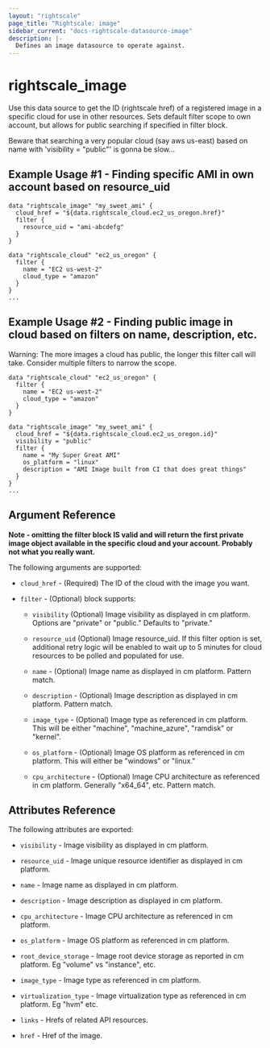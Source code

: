```yaml
---
layout: "rightscale"
page_title: "Rightscale: image"
sidebar_current: "docs-rightscale-datasource-image"
description: |-
  Defines an image datasource to operate against.
---
```


# rightscale_image

Use this data source to get the ID (rightscale href) of a registered image in a specific cloud for use in other resources.  Sets default filter scope to own account, but allows for public searching if specified in filter block.

Beware that searching a very popular cloud (say aws us-east) based on name with 'visibility = "public"' is gonna be slow...

## Example Usage #1 - Finding specific AMI in own account based on resource_uid

```hcl
data "rightscale_image" "my_sweet_ami" {
  cloud_href = "${data.rightscale_cloud.ec2_us_oregon.href}"
  filter {
    resource_uid = "ami-abcdefg"
  }
}

data "rightscale_cloud" "ec2_us_oregon" {
  filter {
    name = "EC2 us-west-2"
    cloud_type = "amazon"
  }
}
...
```

## Example Usage #2 - Finding public image in cloud based on filters on name, description, etc.

Warning: The more images a cloud has public, the longer this filter call will take.  Consider multiple filters to narrow the scope.

```hcl
data "rightscale_cloud" "ec2_us_oregon" {
  filter {
    name = "EC2 us-west-2"
    cloud_type = "amazon"
  }
}

data "rightscale_image" "my_sweet_ami" {
  cloud_href = "${data.rightscale_cloud.ec2_us_oregon.id}"
  visibility = "public"
  filter {
    name = "My Super Great AMI"
    os_platform = "linux"
    description = "AMI Image built from CI that does great things"
  }
}
...
```

## Argument Reference

**Note - omitting the filter block IS valid and will return the first private image object available in the specific cloud and your account.  Probably not what you really want.**

The following arguments are supported:

* `cloud_href` - (Required) The ID of the cloud with the image you want.

* `filter` - (Optional) block supports:

  * `visibility` (Optional) Image visibility as displayed in cm platform.  Options are "private" or "public."  Defaults to "private."

  * `resource_uid` (Optional) Image resource_uid.  If this filter option is set, additional retry logic will be enabled to wait up to 5 minutes for cloud resources to be polled and populated for use.

  * `name` - (Optional) Image name as displayed in cm platform.  Pattern match.

  * `description` - (Optional) Image description as displayed in cm platform.  Pattern match.

  * `image_type` - (Optional) Image type as referenced in cm platform. This will be either "machine", "machine_azure", "ramdisk" or "kernel".

  * `os_platform` - (Optional) Image OS platform as referenced in cm platform.  This will either be "windows" or "linux."

  * `cpu_architecture` - (Optional) Image CPU architecture as referenced in cm platform.  Generally "x64_64", etc.  Pattern match.

## Attributes Reference

The following attributes are exported:

* `visibility` - Image visibility as displayed in cm platform.

* `resource_uid` - Image unique resource identifier as displayed in cm platform.

* `name` - Image name as displayed in cm platform.

* `description` - Image description as displayed in cm platform.

* `cpu_architecture` - Image CPU architecture as referenced in cm platform.

* `os_platform` - Image OS platform as referenced in cm platform.

* `root_device_storage` - Image root device storage as reported in cm platform.  Eg "volume" vs "instance", etc.

* `image_type` - Image type as referenced in cm platform.

* `virtualization_type` - Image virtualization type as referenced in cm platform. Eg "hvm" etc.

* `links` - Hrefs of related API resources.

* `href` - Href of the image.